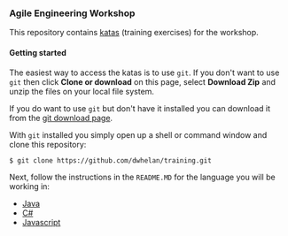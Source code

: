### Agile Engineering Workshop

This repository contains [katas](https://en.wikipedia.org/wiki/Kata_(programming)) (training exercises) for the workshop.

#### Getting started
The easiest way to access the katas is to use `git`. If you don't want to use `git` then
click **Clone or download** on this page, select **Download Zip** and unzip the files on your local file system.

If you do want to use `git` but don't have it installed you can download it from the [git download page](https://git-scm.com/download/).

With `git` installed you simply open up a shell or command window and clone this repository:

```
$ git clone https://github.com/dwhelan/training.git
```

Next, follow the instructions in the `README.MD` for the language you will be working in:

 * [Java](java/README.md)
 * [C#](cs/README.md)
 * [Javascript](js/README.md)
